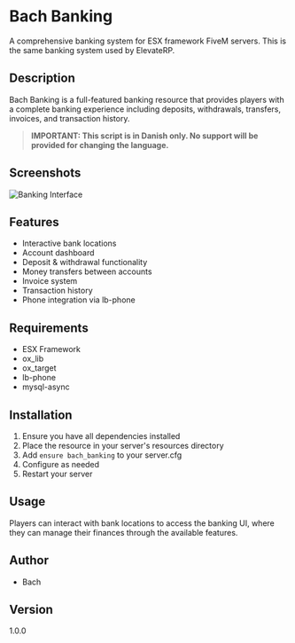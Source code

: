 # Bach Banking

A comprehensive banking system for ESX framework FiveM servers. This is the same banking system used by ElevateRP.

## Description
Bach Banking is a full-featured banking resource that provides players with a complete banking experience including deposits, withdrawals, transfers, invoices, and transaction history.

> **IMPORTANT: This script is in Danish only. No support will be provided for changing the language.**

## Screenshots
![Banking Interface](https://cdn.discordapp.com/attachments/1283163452113817742/1340050345006731364/image.png?ex=68760ae3&is=6874b963&hm=bfc6d2f2a4f4f6f6bed3929011c4e4cea6e85d0d1c9437f65371dfdc0511246d&)

## Features
- Interactive bank locations
- Account dashboard
- Deposit & withdrawal functionality
- Money transfers between accounts
- Invoice system
- Transaction history
- Phone integration via lb-phone

## Requirements
- ESX Framework
- ox_lib
- ox_target
- lb-phone
- mysql-async

## Installation
1. Ensure you have all dependencies installed
2. Place the resource in your server's resources directory
3. Add `ensure bach_banking` to your server.cfg
4. Configure as needed
5. Restart your server

## Usage
Players can interact with bank locations to access the banking UI, where they can manage their finances through the available features.

## Author
- Bach

## Version
1.0.0
